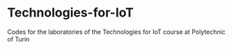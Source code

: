 # Technologies-for-IoT
Codes for the laboratories of the Technologies for IoT course at Polytechnic of Turin
